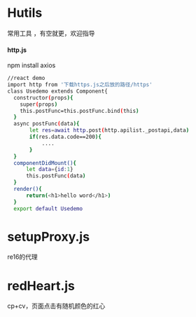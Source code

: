 # Hutils
常用工具 ，有空就更，欢迎指导

#### http.js 
npm install axios
```bash
//react demo
import http from '下载https.js之后放的路径/https'
class Usedemo extends Component{
  constructor(props){
    super(props)
    this.postFunc=this.postFunc.bind(this)
  }
  async postFunc(data){
       let res=await http.post(http.apilist._postapi,data)
       if(res.data.code==200){
           ....
       }
  }
  componentDidMount(){
      let data={id:1}
      this.postFunc(data)
  }
  render(){
      return(<h1>hello word</h1>)
  }
  export default Usedemo
```




# setupProxy.js
re16的代理

# redHeart.js
cp+cv，页面点击有随机颜色的红心
